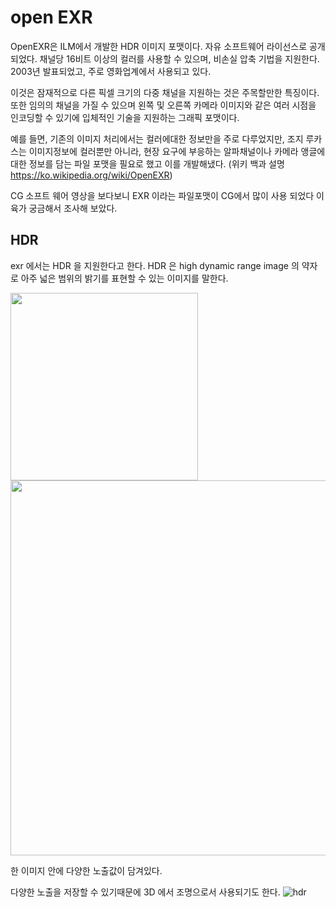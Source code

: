 # open EXR
OpenEXR은 ILM에서 개발한 HDR 이미지 포맷이다. 자유 소프트웨어 라이선스로 공개되었다. 채널당 16비트 이상의 컬러를 사용할 수 있으며, 비손실 압축 기법을 지원한다. 2003년 발표되었고, 주로 영화업계에서 사용되고 있다.

이것은 잠재적으로 다른 픽셀 크기의 다중 채널을 지원하는 것은 주목할만한 특징이다. 또한 임의의 채널을 가질 수 있으며 왼쪽 및 오른쪽 카메라 이미지와 같은 여러 시점을 인코딩할 수 있기에 입체적인 기술을 지원하는 그래픽 포맷이다.

예를 들면, 기존의 이미지 처리에서는 컬러에대한 정보만을 주로 다루었지만, 조지 루카스는 이미지정보에 컬러뿐만 아니라, 현장 요구에 부응하는 알파채널이나 카메라 앵글에 대한 정보를 담는 파일 포맷을 필요로 했고 이를 개발해냈다. 
(위키 백과 설명 https://ko.wikipedia.org/wiki/OpenEXR)

CG 소프트 웨어 영상을 보다보니 EXR 이라는 파일포맷이 CG에서 많이 사용 되었다 이육가 궁금해서 조사해 보았다.

## HDR
exr 에서는 HDR 을 지원한다고 한다.
HDR 은 high dynamic range image 의 약자로 아주 넓은 범위의 밝기를 표현할 수 있는 이미지를 말한다.

<img src="https://ww.namu.la/s/f714c821d1e60cbc34ef6ca1a6ba8c765b1d8adcfefc526336979ddf19bc19fdd26774191af28ab126f061edf19fbeff1d25f7dc23b34d8f2fd065cc5d24d05fb0b0075f335b02ad3cdb0648accf66b4c44fb79460971cacd32ba3422e063eb1" width="300">


<img src="https://w.namu.la/s/399483d3a38775d964d7d9e1152e8b3a3a772706a94a9bfce276cfd4dc06bd40b2b49d1f34934d7be1da353290c908dd2d569ca83e191d7b854664194a671783f85e9d1a8e4330d7c8547cec147f7c6ce9be2940c32533c0ffdf865a94f81c5ad08c905dee6a2fa33f249a315049308b" width="600">

한 이미지 안에 다양한 노출값이 담겨있다.

다양한 노출을 저장할 수 있기때문에 3D 에서 조명으로서 사용되기도 한다.
![hdr](https://user-images.githubusercontent.com/76280155/140640088-fa06dd23-6e57-494f-9b8e-133bc9c73618.jpg)

